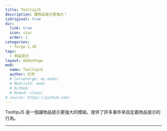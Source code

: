 ```yaml
---
title: TooltipJS
description: 讓物品提示更強大！
isOriginal: true
dir:
  link: true
  icon: star
  order: 1
categories:
  - forge-1.20
tags:
  - 物品提示
layout: AddonPage
mod:
  name: TooltipJS
  author: 忆然
  # CurseForge: mc-mods/
  # Modrinth: mod/
  # GitHub: 
  # Mcmod: class/
# source: https://github.com/
---
```


TooltipJS 是一個讓物品提示更強大的模組，提供了許多事件來自定義物品提示的行為。

---

<Catalog hideHeading/>